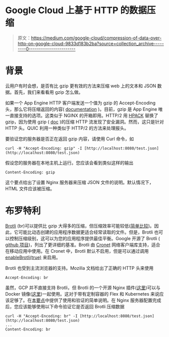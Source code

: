 # Google Cloud 上基于 HTTP 的数据压缩

> 原文：<https://medium.com/google-cloud/compression-of-data-over-http-on-google-cloud-9833d183b2ba?source=collection_archive---------0----------------------->

# 背景

云用户有时会想，是否有比 gzip 更有效的方法来压缩 web 上的文本和 JSON 数据。首先，我们来看看用 gzip 怎么做。

如果一个 App Engine HTTP 客户端发送一个值为 gzip 的 Accept-Encoding 头，那么它将压缩返回的内容( [documentation](https://cloud.google.com/appengine/docs/standard/go/how-requests-are-handled#response_compression) )。目前，gzip 是 App Engine 唯一直接支持的选项。这类似于 NGINX 的开箱即用。HTTP/2 用 [HPACK](https://httpwg.org/specs/rfc7541.html) 替换了 gzip，因为使用 gzip ( [doc](https://http2.github.io/faq/#why-hpack) )的压缩 HTTP 流发现了安全漏洞。然而，这只是针对 HTTP 头。QUIC 利用一种类似于 HTTP/2 的方法来处理报头。

要验证您的服务器是否正在返回 gzip 内容，请使用 Curl 命令，如

```
curl -H "Accept-Encoding: gzip" -I [http://localhost:8080/test.json](http://localhost:8080/test.json)
```

假设您的服务器在本地主机上运行。您应该会看到类似这样的输出

```
Content-Encoding: gzip
```

这个要点给出了设置 Nginx 服务器来压缩 JSON 文件的说明。默认情况下，HTML 文件应该被压缩。

# 布罗特利

[Brotli](https://tools.ietf.org/html/rfc7932) (br)可以提供比 gzip 大得多的压缩，但压缩效率可能较低([简单比较](https://www.opencpu.org/posts/brotli-benchmarks/))。因此，它可能比动态创建的应用程序数据更适合经常读取的文件。但是，Brotli 也可以控制压缩级别，这可以为您的应用程序提供最佳平衡。Google 开源了 Brotli ( [github 项目](https://github.com/google/brotli))，列出了更详细的基准。Brotli 由 [Cronet](https://chromium.googlesource.com/chromium/src/+/master/components/cronet) 网络客户端库支持，适合在移动应用中使用。在 Cronet 中，Brotli 默认不启用，但是可以通过调用 [enableBrotli(true)](https://chromium.googlesource.com/chromium/src/+/lkgr/components/cronet/android/api/src/org/chromium/net/CronetEngine.java#175) 来启用。

Brotli 也受到主流浏览器的支持。Mozilla 文档给出了正确的 HTTP 头来使用

```
Accept-Encoding: br
```

虽然，GCP 并不直接支持 Brotli，但 Brotli 的一个开源 Nginx 插件([这里](https://github.com/google/ngx_brotli))可以与 Docker 镜像([这里](https://github.com/fholzer/docker-nginx-brotli))一起使用。这对于带有定制容器的 Flex 和 Kubernetes 来说应该足够了。在[本要点](https://gist.github.com/alexamies/71f17f878a1efb764e631920ac3b7076)中提供了使用和验证的简单说明。在 Nginx 服务器配置完成后，您应该能够使用以下命令验证它是否返回 Brotli 压缩数据

```
curl -H "Accept-Encoding: br" -I [http://localhost:8080/test.json](http://localhost:8080/test.json)
...
Content-Encoding: br
```